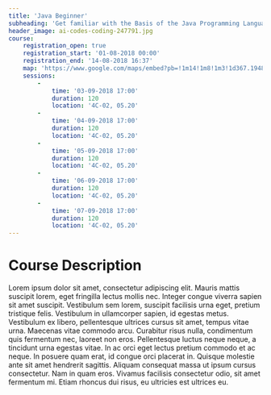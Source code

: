 ```yaml
---
title: 'Java Beginner'
subheading: 'Get familiar with the Basis of the Java Programming Language'
header_image: ai-codes-coding-247791.jpg
course:
    registration_open: true
    registration_start: '01-08-2018 00:00'
    registration_end: '14-08-2018 16:37'
    map: 'https://www.google.com/maps/embed?pb=!1m14!1m8!1m3!1d367.19487731750047!2d8.409558088524781!3d49.009299223134875!3m2!1i1024!2i768!4f13.1!3m3!1m2!1s0x0%3A0x4de59a21794ee936!2sKarlsruhe+Service+Research+Institute+(KSRI)!5e0!3m2!1sen!2sde!4v1532961299665'
    sessions:
        -
            time: '03-09-2018 17:00'
            duration: 120
            location: '4C-02, 05.20'
        -
            time: '04-09-2018 17:00'
            duration: 120
            location: '4C-02, 05.20'
        -
            time: '05-09-2018 17:00'
            duration: 120
            location: '4C-02, 05.20'
        -
            time: '06-09-2018 17:00'
            duration: 120
            location: '4C-02, 05.20'
        -
            time: '07-09-2018 17:00'
            duration: 120
            location: '4C-02, 05.20'
---
```


# Course Description

Lorem ipsum dolor sit amet, consectetur adipiscing elit. Mauris mattis suscipit lorem, eget fringilla lectus mollis nec. Integer congue viverra sapien sit amet suscipit. Vestibulum sem lorem, suscipit facilisis urna eget, pretium tristique felis. Vestibulum in ullamcorper sapien, id egestas metus. Vestibulum ex libero, pellentesque ultrices cursus sit amet, tempus vitae urna. Maecenas vitae commodo arcu. Curabitur risus nulla, condimentum quis fermentum nec, laoreet non eros. Pellentesque luctus neque neque, a tincidunt urna egestas vitae. In ac orci eget lectus pretium commodo et ac neque. In posuere quam erat, id congue orci placerat in. Quisque molestie ante sit amet hendrerit sagittis. Aliquam consequat massa ut ipsum cursus consectetur. Nam in quam eros. Vivamus facilisis consectetur odio, sit amet fermentum mi. Etiam rhoncus dui risus, eu ultricies est ultrices eu.